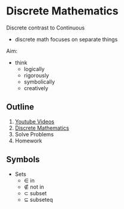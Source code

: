 # Discrete Mathematics

Discrete contrast to Continuous
- discrete math focuses on separate things

Aim:

- think
  - logically
  - rigorously
  - symbolically
  - creatively

## Outline

1. [Youtube Videos](https://www.youtube.com/watch?v=rdXw7Ps9vxc&list=PLHXZ9OQGMqxersk8fUxiUMSIx0DBqsKZS)
2. [Discrete Mathematics](https://discrete.openmathbooks.org/dmoi3/frontmatter.html)
3. Solve Problems
4. Homework

## Symbols

- Sets
  - $\in$ in
  - $\notin$ not in
  - $\subset$ subset
  - $\subseteq$ subseteq